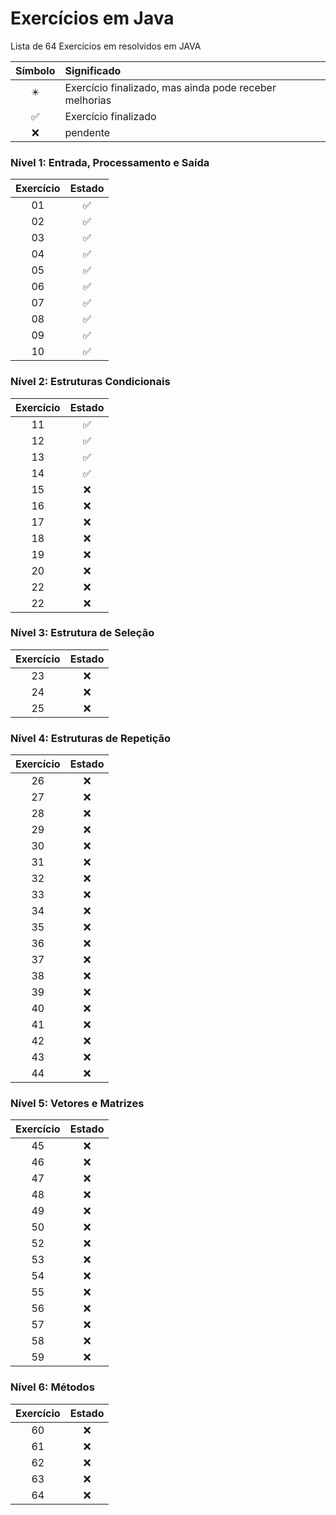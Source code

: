 # Exercícios em Java 

Lista de 64 Exercícios em resolvidos em JAVA 

| Símbolo  | Significado |
| :---------------: | :--------------- |
| :eight_pointed_black_star: | Exercício finalizado, mas ainda pode receber melhorias |
| :white_check_mark: | Exercício finalizado |
| :x: | pendente |

### Nível 1: Entrada, Processamento e Saída
| Exercício  | Estado |
| :---------------: | :---------------: |
| 01 | :white_check_mark: |
| 02 | :white_check_mark: |
| 03 | :white_check_mark: |
| 04 | :white_check_mark: |
| 05 | :white_check_mark: |
| 06 | :white_check_mark: |
| 07 | :white_check_mark: |
| 08 | :white_check_mark: |
| 09 | :white_check_mark: |
| 10 | :white_check_mark: |

### Nível 2: Estruturas Condicionais
| Exercício  | Estado |
| :---------------: | :---------------: |
| 11 | :white_check_mark: |
| 12 | :white_check_mark: |
| 13 | :white_check_mark: |
| 14 | :white_check_mark: |
| 15 | :x: |
| 16 | :x: |
| 17 | :x: |
| 18 | :x: |
| 19 | :x: |
| 20 | :x: |
| 22 | :x: |
| 22 | :x: |


### Nível 3: Estrutura de Seleção
| Exercício  | Estado |
| :---------------: | :---------------: |
| 23 | :x: |
| 24 | :x: |
| 25 | :x: |

### Nível 4: Estruturas de Repetição
| Exercício  | Estado |
| :---------------: | :---------------: |
| 26 | :x: |
| 27 | :x: |
| 28 | :x: |
| 29 | :x: |
| 30 | :x: |
| 31 | :x: |
| 32 | :x: |
| 33 | :x: |
| 34 | :x: |
| 35 | :x: |
| 36 | :x: |
| 37 | :x: |
| 38 | :x: |
| 39 | :x: |
| 40 | :x: |
| 41 | :x: |
| 42 | :x: |
| 43 | :x: |
| 44 | :x: |

### Nível 5: Vetores e Matrizes
| Exercício  | Estado |
| :---------------: | :---------------: |
| 45 | :x: |
| 46 | :x: |
| 47 | :x: |
| 48 | :x: |
| 49 | :x: |
| 50 | :x: |
| 52 | :x: |
| 53 | :x: |
| 54 | :x: |
| 55 | :x: |
| 56 | :x: |
| 57 | :x: |
| 58 | :x: |
| 59 | :x: |

### Nível 6: Métodos
| Exercício  | Estado |
| :---------------: | :---------------: |
| 60 | :x: |
| 61 | :x: |
| 62 | :x: |
| 63 | :x: |
| 64 | :x: |